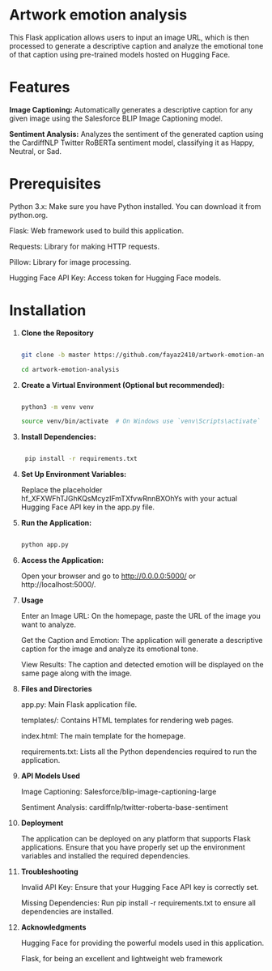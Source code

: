 # Artwork emotion analysis

 This Flask application allows users to input an image URL, which is then processed to generate a descriptive caption and analyze the emotional tone of that caption using pre-trained models hosted on Hugging Face.

# Features

 **Image Captioning:** Automatically generates a descriptive caption for any given image using the Salesforce BLIP Image Captioning model.

 **Sentiment Analysis:** Analyzes the sentiment of the generated caption using the CardiffNLP Twitter RoBERTa sentiment model, classifying it as Happy, Neutral, or Sad.

# Prerequisites

 Python 3.x: Make sure you have Python installed. You can download it from python.org.

 Flask: Web framework used to build this application.

 Requests: Library for making HTTP requests.

 Pillow: Library for image processing.

 Hugging Face API Key: Access token for Hugging Face models.

# Installation


1. **Clone the Repository**


    ```bash

    git clone -b master https://github.com/fayaz2410/artwork-emotion-analysis.git
   
    cd artwork-emotion-analysis

2. **Create a Virtual Environment (Optional but recommended):**
   
   ```bash
   
   python3 -m venv venv

   source venv/bin/activate  # On Windows use `venv\Scripts\activate`

3. **Install Dependencies:**
     
    ```bash
    
     pip install -r requirements.txt

4. **Set Up Environment Variables:**

    Replace the placeholder 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 with your actual Hugging Face API key in the app.py file.

5. **Run the Application:**
     
    ```bash

    python app.py

6. **Access the Application:**

    Open your browser and go to http://0.0.0.0:5000/ or http://localhost:5000/.

7. **Usage**

   Enter an Image URL: On the homepage, paste the URL of the image you want to analyze.

   Get the Caption and Emotion: The application will generate a descriptive caption for the image and analyze its emotional tone.

   View Results: The caption and detected emotion will be displayed on the same page along with the image.

8. **Files and Directories**

   app.py: Main Flask application file.

   templates/: Contains HTML templates for rendering web pages.

   index.html: The main template for the homepage.

   requirements.txt: Lists all the Python dependencies required to run the application.

9. **API Models Used**

    Image Captioning: Salesforce/blip-image-captioning-large

    Sentiment Analysis: cardiffnlp/twitter-roberta-base-sentiment

10. **Deployment**

     The application can be deployed on any platform that supports Flask applications. Ensure that you have properly set up the environment variables and installed the required dependencies.

11. **Troubleshooting**

     Invalid API Key: Ensure that your Hugging Face API key is correctly set.

     Missing Dependencies: Run pip install -r requirements.txt to ensure all dependencies are installed.

12. **Acknowledgments**

    Hugging Face for providing the powerful models used in this application.

    Flask, for being an excellent and lightweight web framework



   
   
